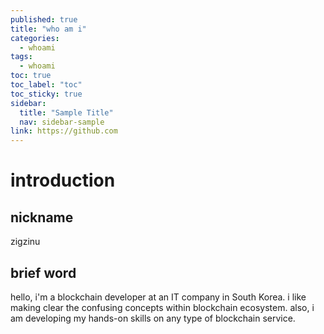 ```yaml
---
published: true
title: "who am i"
categories: 
  - whoami
tags:
  - whoami
toc: true
toc_label: "toc"
toc_sticky: true
sidebar:
  title: "Sample Title"
  nav: sidebar-sample
link: https://github.com
---
```


# introduction

## nickname

zigzinu

## brief word

hello, i'm a blockchain developer at an IT company in South Korea.
i like making clear the confusing concepts within blockchain ecosystem.
also, i am developing my hands-on skills on any type of blockchain service.